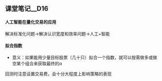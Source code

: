 ## 课堂笔记__D16

#### 人工智能在量化交易的应用

解决标准化问题->解决认识宽度和效率问题->人工+智能



#### 拟合指数

-  意义：如果能用少量目标股票（几十只）拟合一个指数，就可以按需做多或做空某个组合来获取最终的α



回测时注意设置交易费，会十分大程度上影响策略的表现
